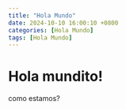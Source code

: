 ```yaml
---
title: "Hola Mundo"
date: 2024-10-10 16:00:10 +0800
categories: [Hola Mundo]
tags: [Hola Mundo]
---
```


# Hola mundito!

como estamos?
